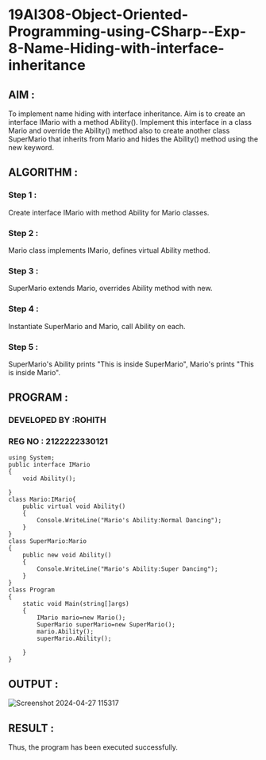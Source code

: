 # 19AI308-Object-Oriented-Programming-using-CSharp--Exp-8-Name-Hiding-with-interface-inheritance

## AIM :

To implement name hiding with interface inheritance. Aim is to create an interface IMario with a method Ability(). 
Implement this interface in a class Mario and override the Ability() method also to create another class SuperMario that inherits from Mario 
and hides the Ability() method using the new keyword.

## ALGORITHM :

### Step 1 :

Create interface IMario with method Ability for Mario classes.

### Step 2 :

Mario class implements IMario, defines virtual Ability method.

### Step 3 :

SuperMario extends Mario, overrides Ability method with new.

### Step 4 :

Instantiate SuperMario and Mario, call Ability on each.

### Step 5 :

SuperMario's Ability prints "This is inside SuperMario", Mario's prints "This is inside Mario".

## PROGRAM :

### DEVELOPED BY :ROHITH
### REG NO : 2122222330121

```
using System;
public interface IMario
{
    void Ability();

}
class Mario:IMario{
    public virtual void Ability()
    {
        Console.WriteLine("Mario's Ability:Normal Dancing");
    }
}  
class SuperMario:Mario
{
    public new void Ability()
    {
        Console.WriteLine("Mario's Ability:Super Dancing");
    }
}
class Program
{
    static void Main(string[]args)
    {
        IMario mario=new Mario();
        SuperMario superMario=new SuperMario();
        mario.Ability();
        superMario.Ability();

    }
}
```

## OUTPUT :

![Screenshot 2024-04-27 115317](https://github.com/22008686/19AI308-Object-Oriented-Programming-using-CSharp--Exp-8-Name-Hiding-with-interface-inheritance/assets/118916413/51ccc631-e0fa-4069-9138-fb23b069376f)

## RESULT :


Thus, the program has been executed successfully.
